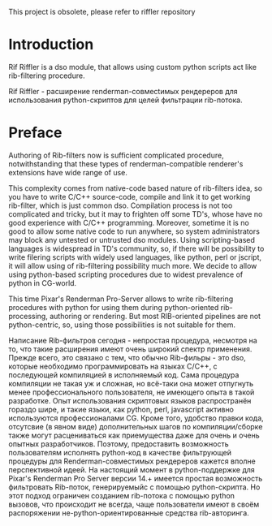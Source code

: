This project is obsolete, please refer to riffler repository

# Introduction #

Rif Riffler is a dso module, that allows using custom python scripts act like rib-filtering procedure.

Rif Riffler - расширение renderman-совмесtимых рендереров для использования python-скриптов для целей фильтрации rib-потока.

# Preface #

Authoring of Rib-filters now is sufficient complicated procedure, notwithstanding that these types of renderman-compatible renderer's extensions have wide range of use.

This complexity comes from native-code based nature of rib-filters idea, so you have to write C/C++ source-code, compile and link it to get working rib-filter, which is just common dso. Compilation process is not too complicated and tricky, but it may to  frighten off some TD's, whose have no good experience with C/C++ programming. Moreover, sometime it is no good to allow some native code to run anywhere, so system administrators may block any untested or untrusted dso modules. Using scripting-based languages is widespread in TD's community, so, if there will be possibility to write filering scripts with widely used languages, like python, perl or jscript, it will allow using of rib-filtering possibility much more.
We decide to allow using python-based scripting procedures due to widest prevalence of python in CG-world.

This time Pixar's Renderman Pro-Server allows to write rib-filtering procedures with python for using them during python-oriented rib-processing, authoring or rendering. But most RIB-oriented pipelines are not python-centric, so, using those possibilities is not suitable for them.


Написание Rib-фильтров сегодня - непростая процедура, несмотря на то, что такие расширения имеют очень широкий спектр применения.
Прежде всего, это связано с тем, что обычно Rib-фильры - это dso, которые необходимо программировать на языках С/С++, с последующей компиляцией в исполняемый код.
Сама процедура компиляции не такая уж и сложная, но всё-таки она может отпугнуть менее профессионального пользователя, не имеющего опыта в такой разработке. Опыт использования скриптовых языков распространён гораздо шире, и такие языки, как python, perl, javascript активно используются профессионалами CG. Кроме того, удобство правки кода, отсутсвие (в явном виде) дополнительных шагов по компиляции/сборке также могут расцениваться как приемущества даже для очень и очень опытных разработчиков.
Поэтому, предоставить возможность пользователям исполнять python-код в качестве фильтрующей процедуры для Renderman-совместимых рендереров кажется вполне перспективной идеей.
На настоящий момент в python-поддержке для Pixar's Renderman Pro Server версии 14.+ имеется простая возможность фильтровать Rib-поток, генерируемыйс с помощью python-скрипта. Но этот подход ограничен созданием rib-потока с помощью python вызовов, что происходит не всегда, чаще пользователи имеют в своём распоряжении не-python-ориентированные средства rib-авторинга.
